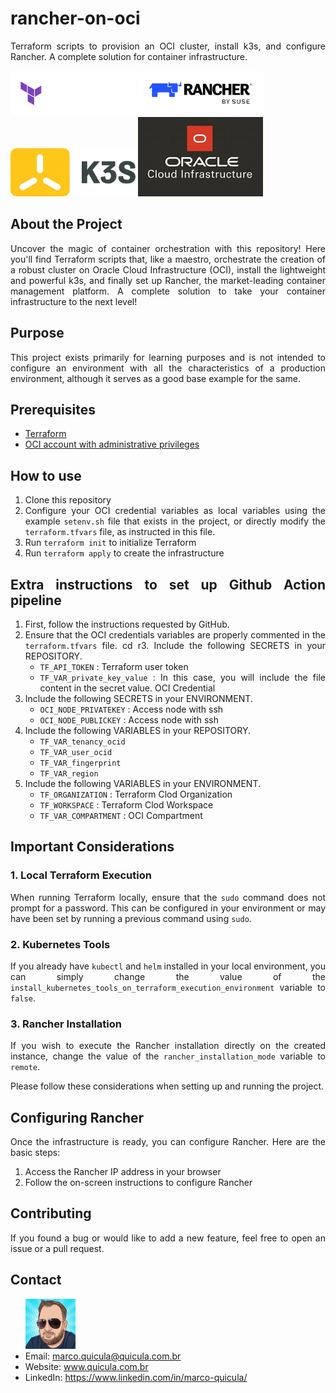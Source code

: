 <div align="justify">

# rancher-on-oci
Terraform scripts to provision an OCI cluster, install k3s, and configure Rancher. A complete solution for container infrastructure.

<img src="images/terraform.png" >
<img src="images/rancher.png" >
<br>
<img src="images/k3s.png">
<img src="images/oci.png">

## About the Project
Uncover the magic of container orchestration with this repository! Here you'll find Terraform scripts that, like a maestro, orchestrate the creation of a robust cluster on Oracle Cloud Infrastructure (OCI), install the lightweight and powerful k3s, and finally set up Rancher, the market-leading container management platform. A complete solution to take your container infrastructure to the next level!

## Purpose
This project exists primarily for learning purposes and is not intended to configure an environment with all the characteristics of a production environment, although it serves as a good base example for the same.

## Prerequisites
- <a href="https://developer.hashicorp.com/terraform/install?product_intent=terraform">Terraform</a>
- <a href="https://www.oracle.com/br/cloud/sign-in.html">OCI account with administrative privileges</a>

## How to use
1. Clone this repository
2. Configure your OCI credential variables as local variables using the example `setenv.sh` file that exists in the project, or directly modify the `terraform.tfvars` file, as instructed in this file.
3. Run `terraform init` to initialize Terraform
4. Run `terraform apply` to create the infrastructure

## Extra instructions to set up Github Action pipeline
1. First, follow the instructions requested by GitHub.
2. Ensure that the OCI credentials variables are properly commented in the `terraform.tfvars` file.
cd r3. Include the following SECRETS in your REPOSITORY.
    - `TF_API_TOKEN` : Terraform user token
    - `TF_VAR_private_key_value` : In this case, you will include the file content in the secret value. OCI Credential
4. Include the following SECRETS in your ENVIRONMENT.
    - `OCI_NODE_PRIVATEKEY` : Access node with ssh
    - `OCI_NODE_PUBLICKEY` : Access node with ssh
5. Include the following VARIABLES in your REPOSITORY.
    - `TF_VAR_tenancy_ocid`
    - `TF_VAR_user_ocid`
    - `TF_VAR_fingerprint`
    - `TF_VAR_region`
6. Include the following VARIABLES in your ENVIRONMENT.
    - `TF_ORGANIZATION` : Terraform Clod Organization
    - `TF_WORKSPACE` : Terraform Clod Workspace
    - `TF_VAR_COMPARTMENT` : OCI Compartment

## Important Considerations

### 1. Local Terraform Execution

When running Terraform locally, ensure that the `sudo` command does not prompt for a password. This can be configured in your environment or may have been set by running a previous command using `sudo`.

### 2. Kubernetes Tools

If you already have `kubectl` and `helm` installed in your local environment, you can simply change the value of the `install_kubernetes_tools_on_terraform_execution_environment` variable to `false`.

### 3. Rancher Installation

If you wish to execute the Rancher installation directly on the created instance, change the value of the `rancher_installation_mode` variable to `remote`.

Please follow these considerations when setting up and running the project.

## Configuring Rancher
Once the infrastructure is ready, you can configure Rancher. Here are the basic steps:

1. Access the Rancher IP address in your browser
2. Follow the on-screen instructions to configure Rancher

## Contributing
If you found a bug or would like to add a new feature, feel free to open an issue or a pull request.

## Contact
<ul>
  <img src="images/marco.png" >
  <li>Email: <a href="mailto:marco.quicula@quicula.com.br">marco.quicula@quicula.com.br</a></li>
  <li>Website: <a href="http://www.quicula.com.br">www.quicula.com.br</a></li>
  <li>LinkedIn: <a href="https://www.linkedin.com/in/marco-quicula/">https://www.linkedin.com/in/marco-quicula/</a></li>
</ul>
</div>
